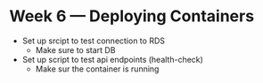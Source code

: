 # Week 6 — Deploying Containers

- Set up srcipt to test connection to RDS
    - Make sure to start DB
- Set up script to test api endpoints (health-check)
    - Make sur the container is running